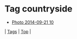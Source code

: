 <!--
title: Tag countryside
date: 2020-06-28T15:00:41.374Z
tags:
-->
# Tag countryside

 * [Photo 2014-09-21 10](98045333542.md)

| [Tags](tags.md) | [Top](index.md) |
